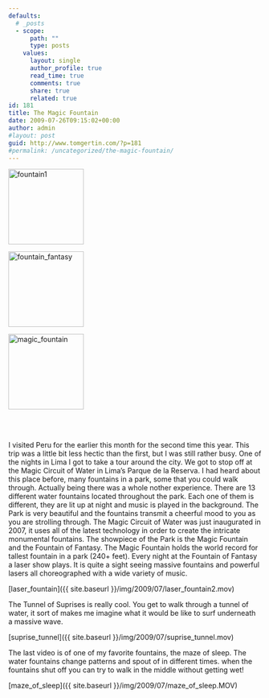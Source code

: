 ```yaml
---
defaults:
  # _posts
  - scope:
      path: ""
      type: posts
    values:
      layout: single
      author_profile: true
      read_time: true
      comments: true
      share: true
      related: true
id: 181
title: The Magic Fountain
date: 2009-07-26T09:15:02+00:00
author: admin
#layout: post
guid: http://www.tomgertin.com/?p=181
#permalink: /uncategorized/the-magic-fountain/
---
```

<div id='gallery-1' class='gallery galleryid-181 gallery-columns-3 gallery-size-thumbnail'>
  <dl class='gallery-item'>
    <dt class='gallery-icon landscape'>
      <a href='http://www.tomgertin.com/uncategorized/the-magic-fountain/attachment/fountain1/'><img width="150" height="150" src="{{ site.baseurl }}/img/2009/07/fountain1-150x150.png" class="attachment-thumbnail" alt="fountain1" /></a>
    </dt>
  </dl>
  
  <dl class='gallery-item'>
    <dt class='gallery-icon landscape'>
      <a href='http://www.tomgertin.com/uncategorized/the-magic-fountain/attachment/fountain_fantasy/'><img width="150" height="150" src="{{ site.baseurl }}/img/2009/07/fountain_fantasy-150x150.png" class="attachment-thumbnail" alt="fountain_fantasy" /></a>
    </dt>
  </dl>
  
  <dl class='gallery-item'>
    <dt class='gallery-icon portrait'>
      <a href='http://www.tomgertin.com/uncategorized/the-magic-fountain/attachment/magic_fountain/'><img width="150" height="150" src="{{ site.baseurl }}/img/2009/07/magic_fountain-150x150.png" class="attachment-thumbnail" alt="magic_fountain" /></a>
    </dt>
  </dl>
  
  <br style="clear: both" /> <br style='clear: both;' />
</div>

I visited Peru for the earlier this month for the second time this year. This trip was a little bit less hectic than the first, but I was still rather busy. One of the nights in Lima I got to take a tour around the city. We got to stop off at the Magic Circuit of Water in Lima’s Parque de la Reserva. I had heard about this place before, many fountains in a park, some that you could walk through. Actually being there was a whole nother experience. There are 13 different water fountains located throughout the park. Each one of them is different, they are lit up at night and music is played in the background. The Park is very beautiful and the fountains transmit a cheerful mood to you as you are strolling through. The Magic Circuit of Water was just inaugurated in 2007, it uses all of the latest technology in order to create the intricate monumental fountains. The showpiece of the Park is the Magic Fountain and the Fountain of Fantasy. The Magic Fountain holds the world record for tallest fountain in a park (240+ feet). Every night at the Fountain of Fantasy a laser show plays. It is quite a sight seeing massive fountains and powerful lasers all choreographed with a wide variety of music.

[laser_fountain]({{ site.baseurl }}/img/2009/07/laser_fountain2.mov)

The Tunnel of Suprises is really cool. You get to walk through a tunnel of water, it sort of makes me imagine what it would be like to surf underneath a massive wave.

[suprise_tunnel]({{ site.baseurl }}/img/2009/07/suprise_tunnel.mov)

The last video is of one of my favorite fountains, the maze of sleep. The water fountains change patterns and spout of in different times. when the fountains shut off you can try to walk in the middle without getting wet! 

[maze\_of\_sleep]({{ site.baseurl }}/img/2009/07/maze_of_sleep.MOV)
